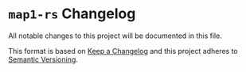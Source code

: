 # `map1-rs` Changelog

All notable changes to this project will be documented in this file.

This format is based on [Keep a
Changelog](https://keepachangelog.com/en/1.0.0/) and this project adheres to
[Semantic Versioning](http://semver.org/spec/v2.0.0.html).
